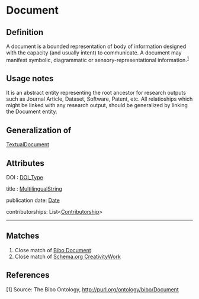 # Document

## Definition
A document is a bounded representation of body of information designed with the capacity (and usually intent) to communicate. 
A document may manifest symbolic, diagrammatic or sensory-representational information.<sup>[1](#fn1)</sup>

## Usage notes
It is an abstract entity representing the root ancestor for research outputs such as Journal Article, Dataset, Software, Patent, etc. All relatioships which might be linked with any research output, should be generalized by linking the Document entity.

## Generalization of
[TextualDocument](TextualDocument.md)

## Attributes
DOI : [DOI_Type](../datatypes/DOI_Type.md)

title : [MultilingualString](../datatypes/MultilingualString.md)

publication date: [Date](../datatypes/Date.md)

contributorships: List<[Contributorship](Contributorship.md)>

---

## Matches
1. Close match of [Bibo Document](http://purl.org/ontology/bibo/Document)
2. Close match of [Schema.org CreativityWork](https://schema.org/CreativeWork)

## References
<a name="fn1">\[1\]</a> Source: The Bibo Ontology, http://purl.org/ontology/bibo/Document
